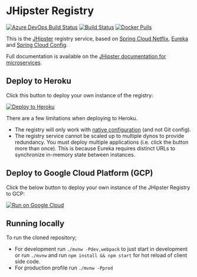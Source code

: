 # JHipster Registry

[![Azure DevOps Build Status][azure-devops-image]][azure-devops-url-main] [![Build Status][travis-image]][travis-url] [![Docker Pulls](https://img.shields.io/docker/pulls/jhipster/jhipster-registry.svg)](https://hub.docker.com/r/jhipster/jhipster-registry/)

This is the [JHipster](https://www.jhipster.tech/) registry service, based on [Spring Cloud Netflix](https://cloud.spring.io/spring-cloud-netflix/), [Eureka](https://github.com/Netflix/eureka) and [Spring Cloud Config](https://cloud.spring.io/spring-cloud-config/).

Full documentation is available on the [JHipster documentation for microservices](https://www.jhipster.tech/microservices-architecture).

## Deploy to Heroku

Click this button to deploy your own instance of the registry:

[![Deploy to Heroku](https://www.herokucdn.com/deploy/button.png)](https://heroku.com/deploy)

There are a few limitations when deploying to Heroku.

- The registry will only work with [native configuration](https://www.jhipster.tech/jhipster-registry/#spring-cloud-config) (and not Git config).
- The registry service cannot be scaled up to multiple dynos to provide redundancy. You must deploy multiple applications (i.e. click the button more than once). This is because Eureka requires distinct URLs to synchronize in-memory state between instances.

## Deploy to Google Cloud Platform (GCP)

Click the below button to deploy your own instance of the JHipster Registry to GCP:

[![Run on Google Cloud](https://deploy.cloud.run/button.svg)](https://deploy.cloud.run)

## Running locally

To run the cloned repository;

- For development run `./mvnw -Pdev,webpack` to just start in development or run `./mvnw` and run `npm install && npm start` for hot reload of client side code.
- For production profile run `./mvnw -Pprod`

[azure-devops-image]: https://dev.azure.com/jhipster/jhipster-registry/_apis/build/status/jhipster.jhipster-registry?branchName=master
[azure-devops-url-main]: https://dev.azure.com/jhipster/jhipster-registry/_build
[travis-image]: https://travis-ci.org/jhipster/jhipster-registry.svg?branch=master
[travis-url]: https://travis-ci.org/jhipster/jhipster-registry
